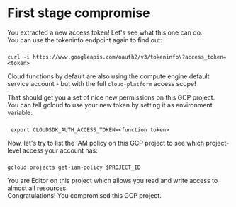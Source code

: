 # First stage compromise

You extracted a new access token! Let's see what this one can do.  
You can use the tokeninfo endpoint again to find out:  
#####
    curl -i https://www.googleapis.com/oauth2/v3/tokeninfo\?access_token=<token>
Cloud functions by default are also using the compute engine default service account - but with the full `cloud-platform` access scope!  

That should get you a set of nice new permissions on this GCP project.  
You can tell gcloud to use your new token by setting it as environment variable:  
#####
     export CLOUDSDK_AUTH_ACCESS_TOKEN=<function token>

Now, let's try to list the IAM policy on this GCP project to see which project-level access your account has:  
#####
    gcloud projects get-iam-policy $PROJECT_ID

You are Editor on this project which allows you read and write access to almost all resources.  
Congratulations! You compromised this GCP project.  
